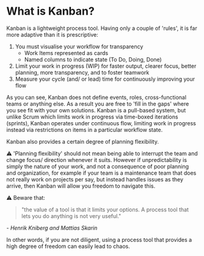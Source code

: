 # What is Kanban?

Kanban is a lightweight process tool. Having only a couple of 'rules', it is far more adaptive than it is prescriptive:

1. You must visualise your workflow for transparency
   - Work Items represented as cards
   - Named columns to indicate state (To Do, Doing, Done)
2. Limit your work in progress (WIP) for faster output, clearer focus, better planning, more transparency, and to foster teamwork
3. Measure your cycle (and/ or lead) time for continuously improving your flow

As you can see, Kanban does not define events, roles, cross-functional teams or anything else. As a result you are free to 'fill in the gaps' where you see fit with your own solutions. Kanban is a pull-based system, but unlike Scrum which limits work in progress via time-boxed iterations (sprints), Kanban operates under continuous flow, limiting work in progress instead via restrictions on items in a particular workflow state. 

Kanban also provides a certain degree of planning flexibility.

:warning: 'Planning flexibility' should not mean being able to interrupt the team and change focus/ direction whenever it suits. However if unpredictability is simply the nature of your work, and not a consequence of poor planning and organization, for example if your team is a maintenance team that does not really work on projects per say, but instead handles issues as they arrive, then Kanban will allow you freedom to navigate this.

:warning: Beware that:
>"the value of a tool is that it limits your options. A process tool that lets you do anything is not very useful."

_- Henrik Kniberg and Mattias Skarin_

In other words, if you are not diligent, using a process tool that provides a high degree of freedom can easily lead to chaos.
